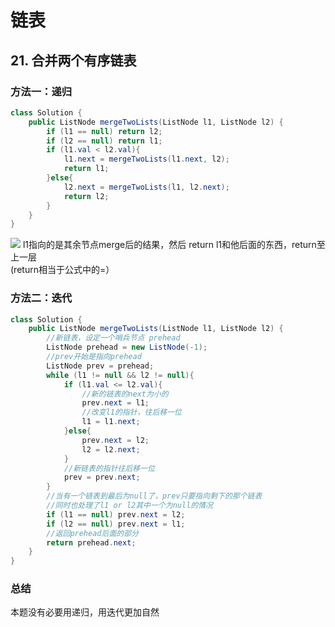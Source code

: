 # 链表
## 21. 合并两个有序链表
### 方法一：递归
```JAVA
class Solution {
    public ListNode mergeTwoLists(ListNode l1, ListNode l2) {
        if (l1 == null) return l2;
        if (l2 == null) return l1;
        if (l1.val < l2.val){
            l1.next = mergeTwoLists(l1.next, l2);
            return l1;
        }else{
            l2.next = mergeTwoLists(l1, l2.next);
            return l2;
        }
    }
}
```
![](https://pic.leetcode-cn.com/44791a290462582675ea3377dbac43fada52391fb6545f6f9947d6e33feb928c-%E5%B9%BB%E7%81%AF%E7%89%872.JPG)
l1指向的是其余节点merge后的结果，然后 return l1和他后面的东西，return至上一层
<br>
(return相当于公式中的=）
### 方法二：迭代
```JAVA
class Solution {
    public ListNode mergeTwoLists(ListNode l1, ListNode l2) {
        //新链表，设定一个哨兵节点 prehead
        ListNode prehead = new ListNode(-1);
        //prev开始是指向prehead
        ListNode prev = prehead;
        while (l1 != null && l2 != null){
            if (l1.val <= l2.val){
                //新的链表的next为小的
                prev.next = l1;
                //改变l1的指针，往后移一位
                l1 = l1.next;
            }else{
                prev.next = l2;
                l2 = l2.next;
            }
            //新链表的指针往后移一位
            prev = prev.next;
        }
        //当有一个链表到最后为null了，prev只要指向剩下的那个链表
        //同时也处理了l1 or l2其中一个为null的情况
        if (l1 == null) prev.next = l2;
        if (l2 == null) prev.next = l1;
        //返回prehead后面的部分
        return prehead.next;
    }
}
```
### 总结
本题没有必要用递归，用迭代更加自然
